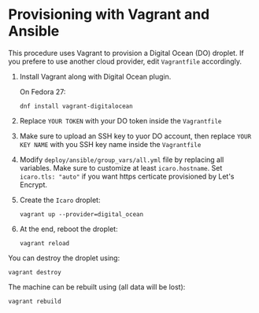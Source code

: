 # Provisioning with Vagrant and Ansible

This procedure uses Vagrant to provision a Digital Ocean (DO) droplet.
If you prefere to use another cloud provider, edit ``Vagrantfile`` accordingly.


1. Install Vagrant along with Digital Ocean plugin.

   On Fedora 27:
   ```
   dnf install vagrant-digitalocean
   ```

2. Replace ``YOUR TOKEN`` with your DO token inside the ``Vagrantfile``

3. Make sure to upload an SSH key to yuor DO account, then replace ``YOUR KEY NAME``
   with you SSH key name inside the ``Vagrantfile``

4. Modify ``deploy/ansible/group_vars/all.yml`` file by replacing all variables.
   Make sure to customize at least ``icaro.hostname``.
   Set ``icaro.tls: "auto"`` if you want https certicate provisioned by Let's Encrypt.

5. Create the ``Icaro`` droplet:
   ```
   vagrant up --provider=digital_ocean
   ```

6. At the end, reboot the droplet:
   ```
   vagrant reload
   ```

You can destroy the droplet using:
```
vagrant destroy
```

The machine can be rebuilt using (all data will be lost): 
```
vagrant rebuild
```
